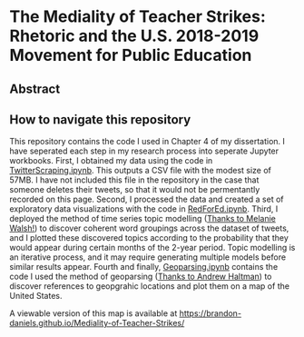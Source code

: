 # The Mediality of Teacher Strikes: Rhetoric and the U.S. 2018-2019 Movement for Public Education
## Abstract

## How to navigate this repository
This repository contains the code I used in Chapter 4 of my dissertation. I have seperated each step in my research process into seperate Jupyter workbooks. First, I obtained my data using the code in [TwitterScraping.ipynb](https://github.com/brandon-daniels/Mediality-of-Teacher-Strikes/blob/main/TwitterScraping.ipynb). This outputs a CSV file with the modest size of 57MB. I have not included this file in the repository in the case that someone deletes their tweets, so that it would not be permentantly recorded on this page. 
Second, I processed the data and created a set of exploratory data visualizations with the code in [RedForEd.ipynb](https://github.com/brandon-daniels/Mediality-of-Teacher-Strikes/blob/main/RedforEd.ipynb). 
Third, I deployed the method of time series topic modelling ([Thanks to Melanie Walsh!](https://melaniewalsh.github.io/Intro-Cultural-Analytics/05-Text-Analysis/11-Topic-Modeling-Time-Series.html)) to discover coherent word groupings across the dataset of tweets, and I plotted these discovered topics according to the probability that they would appear during certain months of the 2-year period. Topic modelling is an iterative process, and it may require generating multiple models before similar results appear. 
Fourth and finally, [Geoparsing.ipynb](https://github.com/brandon-daniels/Mediality-of-Teacher-Strikes/blob/main/Geoparsing.ipynb) contains the code I used the method of geoparsing ([Thanks to Andrew Haltman](https://github.com/openeventdata/mordecai)) to discover references to geopgrahic locations and plot them on a map of the United States. 

A viewable version of this map is available at https://brandon-daniels.github.io/Mediality-of-Teacher-Strikes/
